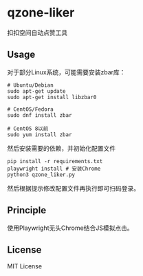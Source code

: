 # qzone-liker
扣扣空间自动点赞工具

## Usage
对于部分Linux系统，可能需要安装zbar库：
```shell
# Ubuntu/Debian
sudo apt-get update
sudo apt-get install libzbar0

# CentOS/Fedora
sudo dnf install zbar

# CentOS 8以前
sudo yum install zbar
```
然后安装需要的依赖，并初始化配置文件
```shell
pip install -r requirements.txt
playwright install # 安装Chrome
python3 qzone_liker.py
```
然后根据提示修改配置文件再执行即可扫码登录。

## Principle
使用Playwright无头Chrome结合JS模拟点击。

## License
MIT License
